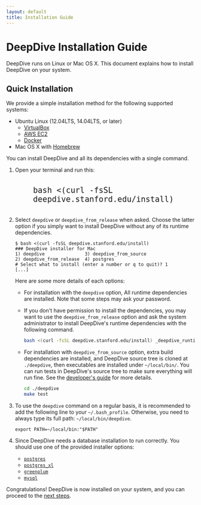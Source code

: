 ```yaml
---
layout: default
title: Installation Guide
---
```


# DeepDive Installation Guide

DeepDive runs on Linux or Mac OS X.
This document explains how to install DeepDive on your system.

## Quick Installation

We provide a simple installation method for the following supported systems:

* Ubuntu Linux (12.04LTS, 14.04LTS, or later)
    * [VirtualBox](https://help.ubuntu.com/community/VirtualBox)
    * [AWS EC2](../advanced/ec2.html)
    * [Docker](../advanced/docker.html)
* Mac OS X with [Homebrew](http://brew.sh)

You can install DeepDive and all its dependencies with a single command.

1. Open your terminal and run this:
   <pre style="width:80%; margin:0 auto; padding:20px;"><code><big style="font-size:175%;">bash <(curl -fsSL deepdive.stanford.edu/install)</big></code></pre>

2. Select `deepdive` or `deepdive_from_release` when asked.
    Choose the latter option if you simply want to install DeepDive without any of its runtime dependencies.

    ```
    $ bash <(curl -fsSL deepdive.stanford.edu/install)
    ### DeepDive installer for Mac
    1) deepdive               3) deepdive_from_source
    2) deepdive_from_release  4) postgres
    # Select what to install (enter a number or q to quit)? 1
    [...]
    ```

    Here are some more details of each options:
    * For installation with the `deepdive` option, All runtime dependencies are installed.
    Note that some steps may ask your password.
    * If you don't have permission to install the dependencies, you may want to use the `deepdive_from_release` option and ask the system administrator to install DeepDive's runtime dependencies with the following command.

        ```bash
        bash <(curl -fsSL deepdive.stanford.edu/install) _deepdive_runtime_deps
        ```
    * For installation with `deepdive_from_source` option, extra build dependencies are installed, and DeepDive source tree is cloned at `./deepdive`, then executables are installed under `~/local/bin/`.
    You can run tests in DeepDive's source tree to make sure everything will run fine.
    See the [developer's guide](../advanced/developer.html#build-test) for more details.

        ```bash
        cd ./deepdive
        make test
        ```

3. To use the `deepdive` command on a regular basis, it is recommended to add the following line to your `~/.bash_profile`.  Otherwise, you need to always type its full path: `~/local/bin/deepdive`.

    ```
    export PATH=~/local/bin:"$PATH"
    ```

4. Since DeepDive needs a database installation to run correctly.  You should use one of the provided installer options:
    * [`postgres`](http://wiki.postgresql.org/wiki/Detailed_installation_guides)
    * [`postgres_xl`](../advanced/pgxl.html)
    * [`greenplum`](../advanced/greenplum.html)
    * [`mysql`](../advanced/mysql.html)

Congratulations! DeepDive is now installed on your system, and you can proceed to the [next steps](walkthrough/walkthrough.html).

